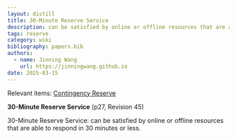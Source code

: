 ```yaml
---
layout: distill
title: 30-Minute Reserve Service
description: can be satisfied by online or offline resources that are able to respond in 30 minutes or less.
tags: reserve
category: wiki
bibliography: papers.bib
authors:
  - name: Jinning Wang
    url: https://jinningwang.github.io
date: 2025-03-15
---
```


Relevant items: [Contingency Reserve](/wiki/contingency-reserve)

**30-Minute Reserve Service** <d-cite key="pjm2024m10"></d-cite> (p27, Revision 45)

30-Minute Reserve Service: can be satisfied by online or offline resources that are able to respond in 30 minutes or less.

